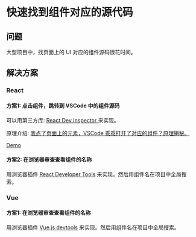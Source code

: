 # 快速找到组件对应的源代码
## 问题
大型项目中，找页面上的 UI 对应的组件源码很花时间。

## 解决方案
### React
#### 方案1: 点击组件，跳转到 VSCode 中的组件源码
可以用第三方库: [React Dev Inspector
](https://github.com/zthxxx/react-dev-inspector) 来实现。

原理介绍: [我点了页面上的元素，VSCode 乖乖打开了对应的组件？原理揭秘。](https://juejin.cn/post/6901466406823575560)

[Demo](react/react-dev-inspector/README.md)
#### 方案2: 在浏览器审查查看组件的名称
用浏览器插件 [React Developer Tools](https://github.com/zthxxx/react-dev-inspector) 来实现。然后用组件名在项目中全局搜索。

### Vue
#### 方案1: 在浏览器审查查看组件的名称
用浏览器插件 [Vue.js devtools](https://chrome.google.com/webstore/detail/vuejs-devtools/nhdogjmejiglipccpnnnanhbledajbpd?hl=zh-CN) 来实现。然后用组件名在项目中全局搜索。
